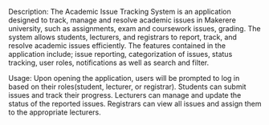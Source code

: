 Description:
The Academic Issue Tracking System is an application designed to track, manage and resolve academic issues in Makerere university, such as assignments, exam and coursework issues, grading.
The system allows students, lecturers, and registrars to report, track, and resolve academic issues efficiently.
The features contained in the application include;
issue reporting, categorization of issues, status tracking, user roles, notifications as well as search and filter.

Usage:
Upon opening the application, users will be prompted to log in based on their roles(student, lecturer, or registrar).
Students can submit issues and track their progress.
Lecturers can manage and update the status of the reported issues.
Registrars can view all issues and assign them to the appropriate lecturers.
